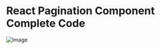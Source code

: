 # React Pagination Component Complete Code

![Image](https://github.com/user-attachments/assets/c15efed1-543c-469a-8851-54a3236b1c66)
